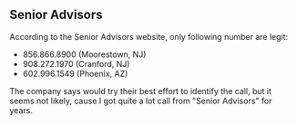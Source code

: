 ## Senior Advisors

According to the Senior Advisors website, only following number are legit:

* 856.866.8900 (Moorestown, NJ)
* 908.272.1970 (Cranford, NJ)
* 602.996.1549 (Phoenix, AZ)

The company says would try their best effort to identify the call, but it seems not likely, 
cause I got quite a lot call from "Senior Advisors" for years.
